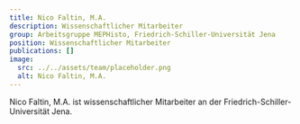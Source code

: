 ```yaml
---
title: Nico Faltin, M.A.
description: Wissenschaftlicher Mitarbeiter
group: Arbeitsgruppe MEPHisto, Friedrich-Schiller-Universität Jena
position: Wissenschaftlicher Mitarbeiter
publications: []
image:
  src: ../../assets/team/placeholder.png
  alt: Nico Faltin, M.A.
---
```


Nico Faltin, M.A. ist wissenschaftlicher Mitarbeiter an der Friedrich-Schiller-Universität Jena.
